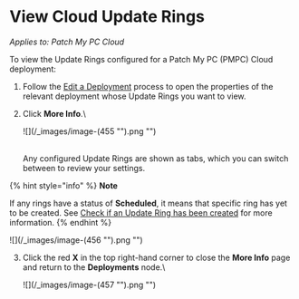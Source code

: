 # View Cloud Update Rings

_Applies to: Patch My PC Cloud_

To view the Update Rings configured for a Patch My PC (PMPC) Cloud deployment:

1. Follow the [Edit a Deployment](../manage-cloud-deployments/edit-a-cloud-deployment.md) process to open the properties of the relevant deployment whose Update Rings you want to view.
2.  Click **More Info**.\\

    !\[]\(/\_images/image-(455 "").png "")

    \
    Any configured Update Rings are shown as tabs, which you can switch between to review your settings.

{% hint style="info" %}
**Note**

If any rings have a status of **Scheduled**, it means that specific ring has yet to be created. See [Check if an Update Ring has been created](check-if-an-update-ring-has-been-created-in-cloud.md) for more information.
{% endhint %}

!\[]\(/\_images/image-(456 "").png "")

3.  Click the red **X** in the top right-hand corner to close the **More Info** page and return to the **Deployments** node.\\

    !\[]\(/\_images/image-(457 "").png "")
